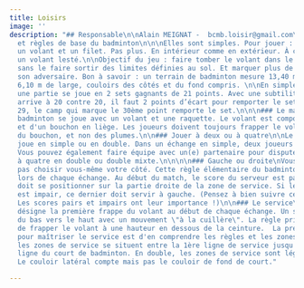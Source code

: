 ```yaml
---
title: Loisirs
image: ''
description: "## Responsable\n\nAlain MEIGNAT -  bcmb.loisir@gmail.com\n\n## Principes
  et règles de base du badminton\n\n\nElles sont simples. Pour jouer : une raquette,
  un volant et un filet. Pas plus. En intérieur comme en extérieur. À condition d’avoir
  un volant lesté.\n\nObjectif du jeu : faire tomber le volant dans le terrain adverse,
  sans le faire sortir des limites définies au sol. Et marquer plus de points que
  son adversaire. Bon à savoir : un terrain de badminton mesure 13,40 m de long sur
  6,10 m de large, couloirs des côtés et du fond compris. \n\nEn simple ou en double,
  une partie se joue en 2 sets gagnants de 21 points. Avec une subtilité : si le score
  arrive à 20 contre 20, il faut 2 points d’écart pour remporter le set. À 29 contre
  29, le camp qui marque le 30ème point remporte le set.\n\n\n### Le matériel\n\nLe
  badminton se joue avec un volant et une raquette. Le volant est composé de 16 plumes
  et d'un bouchon en liège. Les joueurs doivent toujours frapper le volant au niveau
  du bouchon, et non des plumes.\n\n### Jouer à deux ou à quatre\n\nLe badminton se
  joue en simple ou en double. Dans un échange en simple, deux joueurs s'affrontent.
  Vous pouvez également faire équipe avec un(e) partenaire pour disputer un match
  à quatre en double ou double mixte.\n\n\n\n### Gauche ou droite\nVous ne pouvez
  pas choisir vous-même votre côté. Cette règle élémentaire du badminton s'applique
  lors de chaque échange. Au début du match, le score du serveur est pair, donc, il
  doit se positionner sur la partie droite de la zone de service. Si le score du serveur
  est impair, ce dernier doit servir à gauche. (Pensez à bien suivre cette règle !
  Les scores pairs et impairs ont leur importance !)\n\n### Le service\n\nLe service
  désigne la première frappe du volant au début de chaque échange. Un service s'exécute
  du bas vers le haut avec un mouvement \"à la cuillère\". La règle principale est
  de frapper le volant à une hauteur en dessous de la ceinture.  La première étape
  pour maîtriser le service est d'en comprendre les règles et les zones. En simple
  les zones de service se situent entre la 1ère ligne de service jusqu'à la dernière
  ligne du court de badminton. En double, les zones de service sont légèrement différentes.
  Le couloir latéral compte mais pas le couloir de fond de court."

---
```

